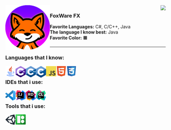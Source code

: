 <img align="left" width="140px" src="/res/img/logo.png"/>
<img align="right" src="https://github-readme-stats.vercel.app/api/top-langs/?username=FoxWareFX&layout=compact&theme=dark&langs_count=4&card_width=200px" />

<h3>FoxWare FX</h3>
<p>
  <b>Favorite Languages:</b> C#, C/C++, Java <br>
  <b>The language I know best:</b> Java <br>
  <b>Favorite Color:</b> 🟧
</p>

<hr></hr>

### Languages that I know:
<img align="left" width="32px" src="/res/img/lang/java.png"/>
<img align="left" width="32px" src="/res/img/lang/cs.png"/>
<img align="left" width="32px" src="/res/img/lang/cpp.png"/>
<img align="left" width="32px" src="/res/img/lang/c.png"/>
<img align="left" width="32px" src="/res/img/lang/js.png"/>
<img align="left" width="32px" src="/res/img/lang/html.png"/>
<img align="left" width="32px" src="/res/img/lang/css.png"/>

<br>

### IDEs that i use:
[<img align="left" width="32px" src="/res/img/ide/vscode.png"/>](https://code.visualstudio.com)
[<img align="left" width="32px" src="/res/img/ide/intellij.png"/>](https://www.jetbrains.com/idea/download)
[<img align="left" width="32px" src="/res/img/ide/rider.png"/>](https://www.jetbrains.com/rider/download)
[<img align="left" width="32px" src="/res/img/ide/clion.png"/>](https://www.jetbrains.com/clion/download)

<br>

### Tools that i use:
[<img align="left" width="32px" src="/res/img/tools/unity.png"/>](https://unity3d.com/get-unity/download)
[<img align="left" width="32px" src="/res/img/tools/icons8.png"/>](https://icons8.com/)
